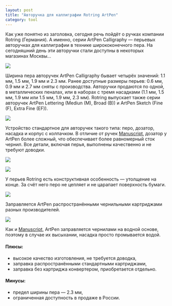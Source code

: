 ```yaml
---
layout: post
title: "Авторучка для каллиграфии Rotring ArtPen"
category: tool
---
```

Как уже понятно из заголовка, сегодня речь пойдёт о ручках компании Rotring (Германия). А именно, серии ArtPen Calligraphy — перьевых авторучках для каллиграфии в технике ширококонечного пера. На сегодняшний день эти авторучки стали доступны в некоторых магазинах Москвы...

![](https://pics.livejournal.com/quillcraft/pic/0006zsbd)

Ширина пера авторучек ArtPen Calligraphy бывает четырёх значений: 1.1 мм, 1.5 мм, 1.9 мм и 2.3 мм. Ранее доступные размеры перьев: 0.6 мм, 0.9 мм и 2.7 мм сняты с производства. Авторучки продаются по одной, в металлических пеналах, или в наборах с тремя насадками (1.1 мм, 1.5 мм, 1.9 мм или 1.5 мм, 1.9 мм, 2.3 мм). Rotring выпускает также серии авторучек ArtPen Lettering (Mediun (M), Broad (B)) и ArtPen Sketch (Fine (F), Extra Fine (EF)).

![](https://pics.livejournal.com/quillcraft/pic/00070tf2)

Устройство стандартное для авторучек такого типа: перо, дозатор, насадка и корпус с колпачком. В отличие от ручек [Manuscript](/tool/2009/01/22/manuscript), дозатор у ArtPen более сложный, что обеспечивает более равномерный сток чернил. Все детали, включая перья, выполнены качественно и не требуют доводки.

![](https://pics.livejournal.com/quillcraft/pic/0007158p)

![](https://pics.livejournal.com/quillcraft/pic/000735a2)

У перьев Rotring есть конструктивная особенность — утолщение на конце. За счёт него перо не цепляет и не царапает поверхность бумаги.

![](https://pics.livejournal.com/quillcraft/pic/00072xre)

Заправляется ArtPen распространёнными чернильными картриджами разных производителей.

![](https://pics.livejournal.com/quillcraft/pic/0006yq9b)

Как и [Manuscript](/tool/2009/01/22/manuscript), ArtPen заправляется чернилами на водной основе, поэтому в случае их высыхании, насадка просто промывается водой.

#### Плюсы:

- высокое качество изготовления, не требуется доводка,
- заправка распространёнными стандартными картриджами,
- заправка без картриджа конвертером, приобретается отдельно.

#### Минусы:

- предел ширины пера — 2.3 мм,
- ограниченная доступность в продаже в России.
